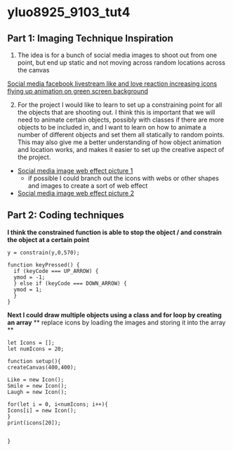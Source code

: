 # yluo8925_9103_tut4


## Part 1: Imaging Technique Inspiration

1. The idea is for a bunch of social media images to shoot out from one point, but end up static and not moving across random locations across the canvas

[Social media facebook livestream like and love reaction increasing icons flying up animation on green screen background](https://www.vecteezy.com/video/26427782-social-media-facebook-live-stream-like-and-love-reaction-increasing-icon-flying-up-animation-on-green-screen-background)

2. For the project I would like to learn to set up a constraining point for all the objects that are shooting out. I think this is important that we will need to animate certain objects, possibly with classes if there are more objects to be included in, and I want to learn on how to animate a number of different objects and set them all statically to random points. This may also give me a better understanding of how object animation and location works, and makes it easier to set up the creative aspect of the project.
- [Social media image web effect picture 1](assets/Social%20media%20image%201.jpg)
   - if possible I could branch out the icons with webs or other shapes and images to create a sort of web effect
- [Social media image web effect picture 2](assets/Social%20media%20image%202.jpg)

## Part 2: Coding techniques

**I think the constrained function is able to stop the object / and constrain the object at a certain point**
```
y = constrain(y,0,570);

function keyPressed() {
  if (keyCode === UP_ARROW) {
  ymod = -1;
  } else if (keyCode === DOWN_ARROW) {
  ymod = 1;
  }
}
```

**Next I could draw multiple objects using a class and for loop by creating an array**
** replace icons by loading the images and storing it into the array **

```
let Icons = [];
let numIcons = 20;

function setup(){
createCanvas(400,400);

Like = new Icon();
Smile = new Icon();
Laugh = new Icon();

for(let i = 0, i<numIcons; i++){
Icons[i] = new Icon();
}
print(icons[20]);


}


```
